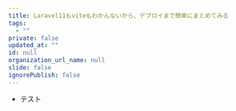 ```yaml
---
title: Laravel11もviteもわかんないから、デプロイまで簡単にまとめてみる
tags:
  - ""
private: false
updated_at: ""
id: null
organization_url_name: null
slide: false
ignorePublish: false
---
```


- テスト
